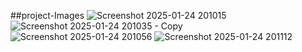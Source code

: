 ##project-Images
![Screenshot 2025-01-24 201015](https://github.com/user-attachments/assets/4d2300f6-ba73-4b22-9d53-098d7f2a450b)
![Screenshot 2025-01-24 201035 - Copy](https://github.com/user-attachments/assets/0d97c0a8-67ba-4248-b7f7-98495910ae37)
![Screenshot 2025-01-24 201056](https://github.com/user-attachments/assets/9203fce3-bf22-4d65-907a-1ec2420396d7)
![Screenshot 2025-01-24 201112](https://github.com/user-attachments/assets/287a0cac-2664-4b04-93b1-e025541bbd7c)



